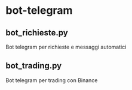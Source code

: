 # bot-telegram

<h2>bot_richieste.py</h2>
Bot telegram per richieste e messaggi automatici

<h2>bot_trading.py</h2>
Bot telegram per trading con Binance
